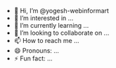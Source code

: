 - 👋 Hi, I’m @yogesh-webinformart
- 👀 I’m interested in ...
- 🌱 I’m currently learning ...
- 💞️ I’m looking to collaborate on ...
- 📫 How to reach me ...
- 😄 Pronouns: ...
- ⚡ Fun fact: ...

<!---
yogesh-webinformart/yogesh-webinformart is a ✨ special ✨ repository because its `README.md` (this file) appears on your GitHub profile.
You can click the Preview link to take a look at your changes.
--->
